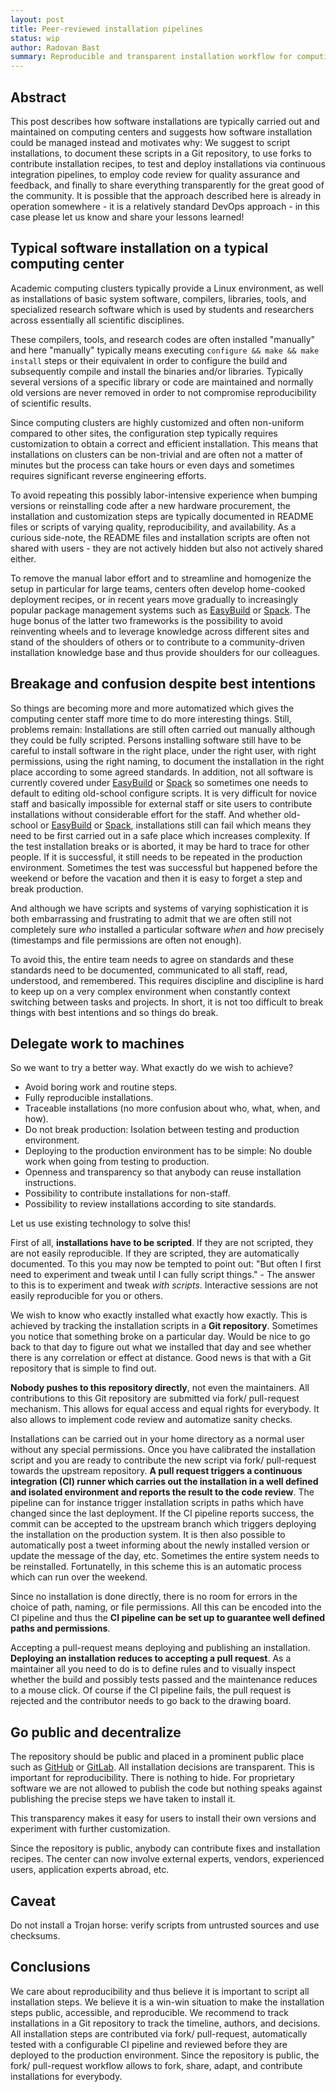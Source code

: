 ```yaml
---
layout: post
title: Peer-reviewed installation pipelines
status: wip
author: Radovan Bast
summary: Reproducible and transparent installation workflow for computing centers
---
```


## Abstract

This post describes how software installations are typically carried out and
maintained on computing centers and suggests how software installation could be
managed instead and motivates why: We suggest to script installations, to
document these scripts in a Git repository, to use forks to contribute
installation recipes, to test and deploy installations via continuous
integration pipelines, to employ code review for quality assurance and
feedback, and finally to share everything transparently for the great good of
the community. It is possible that the approach described here is already in
operation somewhere - it is a relatively standard DevOps approach - in this
case please let us know and share your lessons learned!


## Typical software installation on a typical computing center

Academic computing clusters typically provide a Linux environment, as well as
installations of basic system software, compilers, libraries, tools, and
specialized research software which is used by students and researchers across
essentially all scientific disciplines.

These compilers, tools, and research codes are often installed "manually" and
here "manually" typically means executing `configure && make && make install`
steps or their equivalent in order to configure the build and subsequently
compile and install the binaries and/or libraries. Typically several versions
of a specific library or code are maintained and normally old versions are
never removed in order to not compromise reproducibility of scientific results.

Since computing clusters are highly customized and often non-uniform compared
to other sites, the configuration step typically requires customization to
obtain a correct and efficient installation. This means that installations on
clusters can be non-trivial and are often not a matter of minutes but the
process can take hours or even days and sometimes requires significant reverse
engineering efforts.

To avoid repeating this possibly labor-intensive experience when bumping
versions or reinstalling code after a new hardware procurement, the
installation and customization steps are typically documented in README files
or scripts of varying quality, reproducibility, and availability. As a curious
side-note, the README files and installation scripts are often not shared with
users - they are not actively hidden but also not actively shared either.

To remove the manual labor effort and to streamline and homogenize the setup in
particular for large teams, centers often develop home-cooked deployment
recipes, or in recent years move gradually to increasingly popular package
management systems such as [EasyBuild](https://easybuild.readthedocs.io) or
[Spack](https://computation.llnl.gov/projects/spack-hpc-package-manager). The
huge bonus of the latter two frameworks is the possibility to avoid reinventing
wheels and to leverage knowledge across different sites and stand of the
shoulders of others or to contribute to a community-driven installation
knowledge base and thus provide shoulders for our colleagues.


## Breakage and confusion despite best intentions

So things are becoming more and more automatized which gives the computing
center staff more time to do more interesting things. Still, problems remain:
Installations are still often carried out manually although they could be fully
scripted. Persons installing software still have to be careful to install
software in the right place, under the right user, with right permissions,
using the right naming, to document the installation in the right place
according to some agreed standards. In addition, not all software is currently
covered under [EasyBuild](https://easybuild.readthedocs.io) or
[Spack](https://computation.llnl.gov/projects/spack-hpc-package-manager) so
sometimes one needs to default to editing old-school configure scripts. It is
very difficult for novice staff and basically impossible for external staff or
site users to contribute installations without considerable effort for the
staff. And whether old-school or [EasyBuild](https://easybuild.readthedocs.io)
or [Spack](https://computation.llnl.gov/projects/spack-hpc-package-manager),
installations still can fail which means they need to be first carried out in a
safe place which increases complexity. If the test installation breaks or is
aborted, it may be hard to trace for other people. If it is successful, it
still needs to be repeated in the production environment. Sometimes the test
was successful but happened before the weekend or before the vacation and then
it is easy to forget a step and break production.

And although we have scripts and systems of varying sophistication it is both
embarrassing and frustrating to admit that we are often still not completely
sure *who* installed a particular software *when* and *how* precisely
(timestamps and file permissions are often not enough).

To avoid this, the entire team needs to agree on standards and these standards
need to be documented, communicated to all staff, read, understood, and
remembered. This requires discipline and discipline is hard to keep up on a
very complex environment when constantly context switching between tasks and
projects. In short, it is not too difficult to break things with best
intentions and so things do break.


## Delegate work to machines

So we want to try a better way. What exactly do we wish to achieve?

- Avoid boring work and routine steps.
- Fully reproducible installations.
- Traceable installations (no more confusion about who, what, when, and how).
- Do not break production: Isolation between testing and production
  environment.
- Deploying to the production environment has to be simple: No double work when
  going from testing to production.
- Openness and transparency so that anybody can reuse installation
  instructions.
- Possibility to contribute installations for non-staff.
- Possibility to review installations according to site standards.

Let us use existing technology to solve this!

First of all, **installations have to be scripted**. If they are not scripted,
they are not easily reproducible.  If they are scripted, they are automatically
documented. To this you may now be tempted to point out: "But often I first
need to experiment and tweak until I can fully script things." - The answer to
this is to experiment and tweak *with scripts*. Interactive sessions are not
easily reproducible for you or others.

We wish to know who exactly installed what exactly how exactly. This is
achieved by tracking the installation scripts in a **Git repository**.
Sometimes you notice that something broke on a particular day. Would be nice to
go back to that day to figure out what we installed that day and see whether
there is any correlation or effect at distance.  Good news is that with a Git
repository that is simple to find out.

**Nobody pushes to this repository directly**, not even the maintainers. All
contributions to this Git repository are submitted via fork/ pull-request
mechanism. This allows for equal access and equal rights for everybody. It also
allows to implement code review and automatize sanity checks.

Installations can be carried out in your home directory as a normal user
without any special permissions. Once you have calibrated the installation
script and you are ready to contribute the new script via fork/ pull-request
towards the upstream repository. **A pull request triggers a continuous
integration (CI) runner which carries out the installation in a well defined
and isolated environment and reports the result to the code review**.  The
pipeline can for instance trigger installation scripts in paths which have
changed since the last deployment. If the CI pipeline reports success, the
commit can be accepted to the upstream branch which triggers deploying the
installation on the production system. It is then also possible to
automatically post a tweet informing about the newly installed version or
update the message of the day, etc. Sometimes the entire system needs to be
reinstalled.  Fortunatelly, in this scheme this is an automatic process which
can run over the weekend.

Since no installation is done directly, there is no room for errors in the
choice of path, naming, or file permissions. All this can be encoded into the
CI pipeline and thus the **CI pipeline can be set up to guarantee well defined
paths and permissions**.

Accepting a pull-request means deploying and publishing an installation.
**Deploying an installation reduces to accepting a pull request**. As a
maintainer all you need to do is to define rules and to visually inspect
whether the build and possibly tests passed and the maintenance reduces to a
mouse click. Of course if the CI pipeline fails, the pull request is rejected
and the contributor needs to go back to the drawing board.


## Go public and decentralize

The repository should be public and placed in a prominent public place such as
[GitHub](http://github.com) or [GitLab](http://gitlab.com). All installation
decisions are transparent. This is important for reproducibility.  There is
nothing to hide. For proprietary software we are not allowed to publish the
code but nothing speaks against publishing the precise steps we have taken to
install it.

This transparency makes it easy for users to install their own versions and
experiment with further customization.

Since the repository is public, anybody can contribute fixes and installation
recipes. The center can now involve external experts, vendors, experienced
users, application experts abroad, etc.


## Caveat

Do not install a Trojan horse: verify scripts from untrusted sources and use
checksums.


## Conclusions

We care about reproducibility and thus believe it is important to script all
installation steps. We believe it is a win-win situation to make the
installation steps public, accessible, and reproducible.  We recommend to track
installations in a Git repository to track the timeline, authors, and
decisions.  All installation steps are contributed via fork/ pull-request,
automatically tested with a configurable CI pipeline and reviewed before they
are deployed to the production environment.  Since the repository is public,
the fork/ pull-request workflow allows to fork, share, adapt, and contribute
installations for everybody.
